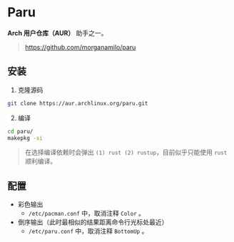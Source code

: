 # Paru

**Arch 用户仓库（AUR）** 助手之一。

> https://github.com/morganamilo/paru

## 安装

1. 克隆源码

```sh
git clone https://aur.archlinux.org/paru.git
```

2. 编译

```sh
cd paru/
makepkg -si
```

> 在选择编译依赖时会弹出 `(1) rust (2) rustup`，目前似乎只能使用 `rust` 顺利编译。

## 配置

- 彩色输出
    - `/etc/pacman.conf` 中，取消注释 `Color` 。
- 倒序输出（此时最相似的结果距离命令行光标处最近）
    - `/etc/paru.conf` 中，取消注释 `BottomUp` 。
